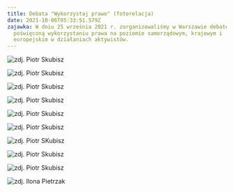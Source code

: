 ```yaml
---
title: Debata "Wykorzystaj prawo" (fotorelacja)
date: 2021-10-06T05:33:51.579Z
zajawka: W dniu 25 września 2021 r. zorganizowaliśmy w Warszawie debatę
  poświęconą wykorzystaniu prawa na poziomie samorządowym, krajowym i
  europejskim w działaniach aktywistów.
---
```

![zdj. Piotr Skubisz](https://res.cloudinary.com/inspro/image/upload/v1633498623/aiso/Zdj%C4%99cia%20szkolenia/2021AISO002.jpg)

![](https://res.cloudinary.com/inspro/image/upload/v1633498622/aiso/Zdj%C4%99cia%20szkolenia/2021AISO011.jpg "zdj. Piotr Skubisz")

![](https://res.cloudinary.com/inspro/image/upload/v1633498622/aiso/Zdj%C4%99cia%20szkolenia/2021AISO010.jpg "zdj. Piotr Skubisz")

![](https://res.cloudinary.com/inspro/image/upload/v1633498622/aiso/Zdj%C4%99cia%20szkolenia/2021AISO040.jpg "zdj. Piotr Skubisz")

![](https://res.cloudinary.com/inspro/image/upload/v1633498622/aiso/Zdj%C4%99cia%20szkolenia/2021AISO038.jpg "zdj. Piotr Skubisz")

![](https://res.cloudinary.com/inspro/image/upload/v1633498623/aiso/Zdj%C4%99cia%20szkolenia/2021AISO050.jpg "zdj. Piotr Skubisz")

![](https://res.cloudinary.com/inspro/image/upload/v1633498623/aiso/Zdj%C4%99cia%20szkolenia/2021AISO096.jpg "zdj. Piotr SKubisz")

![](https://res.cloudinary.com/inspro/image/upload/v1633498623/aiso/Zdj%C4%99cia%20szkolenia/2021AISO052.jpg "zdj. Piotr Skubisz")

![](https://res.cloudinary.com/inspro/image/upload/v1633498622/aiso/Zdj%C4%99cia%20szkolenia/2021AISO046.jpg "zdj. Piotr Skubisz")

![](https://res.cloudinary.com/inspro/image/upload/v1633498623/aiso/Zdj%C4%99cia%20szkolenia/IMG_6861.jpg "zdj. Ilona Pietrzak")

![]()